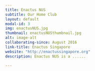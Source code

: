 ```yaml
---
title: Enactus NUS
subtitle: Our Home Club
layout: default
modal-id: 3
img: enactusNUS.jpg
thumbnail: enactusNUSthumbnail.jpg
alt: image-alt
collaborating-since: August 2016
link-title: Enactus Singapore
website: "http://enactussingapore.org"
description: Enactus NUS is a ......

---
```


